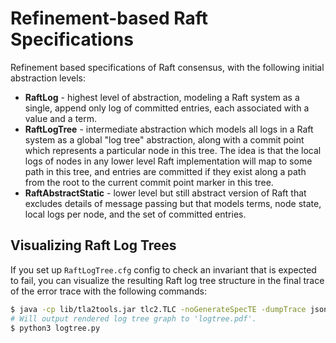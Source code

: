 # Refinement-based Raft Specifications

Refinement based specifications of Raft consensus, with the following initial abstraction levels:

- **RaftLog** - highest level of abstraction, modeling a Raft system as a single, append only log of committed entries, each associated with a value and a term.
- **RaftLogTree** - intermediate abstraction which models all logs in a Raft system as a global "log tree" abstraction, along with a commit point which represents a particular node in this tree. The idea is that the local logs of nodes in any lower level Raft implementation will map to some path in this tree, and entries are committed if they exist along a path from the root to the current commit point marker in this tree.
- **RaftAbstractStatic** - lower level but still abstract version of Raft that excludes details of message passing but that models terms, node state, local logs per node, and the set of committed entries.

## Visualizing Raft Log Trees

If you set up `RaftLogTree.cfg` config to check an invariant that is expected to fail, you can visualize the resulting Raft log tree structure in the final trace of the error trace with the following commands:
```bash
$ java -cp lib/tla2tools.jar tlc2.TLC -noGenerateSpecTE -dumpTrace json trace.json -simulate RaftLogTree
# Will output rendered log tree graph to 'logtree.pdf'.
$ python3 logtree.py
```
